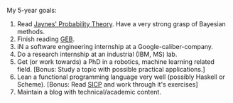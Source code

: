 My 5-year goals: 

1. Read [Jaynes' Probability Theory](http://www.amazon.com/Probability-Theory-The-Logic-Science/dp/0521592712). Have a very strong grasp of Bayesian methods.
2. Finish reading [GEB](http://www.amazon.com/G%C3%B6del-Escher-Bach-Eternal-Golden/dp/0465026567/ref=sr_1_1?s=books&ie=UTF8&qid=1396997977&sr=1-1&keywords=godel+escher+bach).
3. iN a software engineering internship at a Google-caliber-company.
4. Do a research internship at an industrial (IBM, MS) lab.
5. Get (or work towards) a PhD in a robotics, machine learning related field. [Bonus: Study a topic with possible practical applications.]
6. Lean a functional programming language very well (possibly Haskell or Scheme). [Bonus: Read [SICP](http://www.amazon.com/Structure-Interpretation-Computer-Programs-Engineering/dp/0262510871/ref=sr_1_1?s=books&ie=UTF8&qid=1396998524&sr=1-1&keywords=structure+and+interpretation+of+computer+programs) and work through it's exercises]
7. Maintain a blog with technical/academic content.